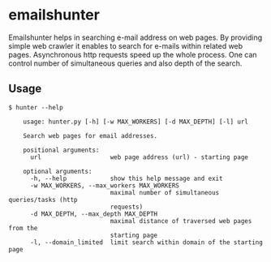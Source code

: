 # emailshunter

Emailshunter helps in searching e-mail address on web pages. By providing 
simple web crawler it enables to search for e-mails within related web pages.
Asynchronous http requests speed up the whole process. One can control number
of simultaneous queries and also depth of the search. 

## Usage

    $ hunter --help

        usage: hunter.py [-h] [-w MAX_WORKERS] [-d MAX_DEPTH] [-l] url

        Search web pages for email addresses.

        positional arguments:
          url                   web page address (url) - starting page

        optional arguments:
          -h, --help            show this help message and exit
          -w MAX_WORKERS, --max_workers MAX_WORKERS
                                maximal number of simultaneous queries/tasks (http
                                requests)
          -d MAX_DEPTH, --max_depth MAX_DEPTH
                                maximal distance of traversed web pages from the
                                starting page
          -l, --domain_limited  limit search within domain of the starting page